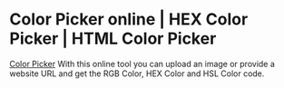 # Color Picker online | HEX Color Picker | HTML Color Picker

<p> <a href="https://www.mxtool.online/color-picker/">Color Picker</a> With this online tool you can upload an image or provide a website URL and get the RGB Color, HEX Color and HSL Color code.</p>
